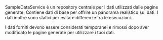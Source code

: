 ﻿SampleDataService è un repository centrale per i dati utilizzati dalle pagine generate. Contiene dati di base per offrire un panorama realistico sui dati.  I dati inoltre sono statici per evitare differenze tra le esecuzioni.

I dati forniti devono essere considerati temporanei e rimossi dopo aver modificato le pagine generate per utilizzare i tuoi dati.
